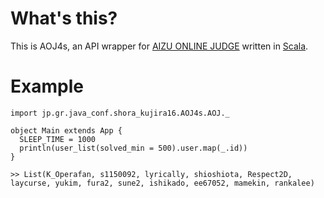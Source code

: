 What's this?
==========

This is AOJ4s, an API wrapper for [AIZU ONLINE JUDGE](http://judge.u-aizu.ac.jp/onlinejudge/) written in [Scala](http://www.scala-lang.org/).

Example
==========
	import jp.gr.java_conf.shora_kujira16.AOJ4s.AOJ._

	object Main extends App {
	  SLEEP_TIME = 1000
	  println(user_list(solved_min = 500).user.map(_.id))
	}

	>> List(K_Operafan, s1150092, lyrically, shioshiota, Respect2D, laycurse, yukim, fura2, sune2, ishikado, ee67052, mamekin, rankalee)

